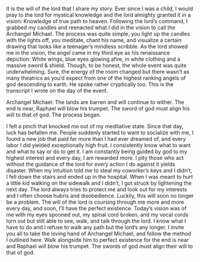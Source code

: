 It is the will of the lord that I share my story. Ever since I was a child, I would pray to the lord for mystical knowledge and the lord almighty granted it in a vision: Knowledge of true path to heaven. Following the lord’s command, I grabbed my candles and reenacted what I did in the vision to call the Archangel Michael. The process was quite simple, you light up the candles with the lights off, you meditate, chant his name, and visualize a certain drawing that looks like a teenager’s mindless scribble. As the lord showed me in the vision, the angel came in my third eye as his renaissance depiction: White wings, blue eyes glowing afire, in white clothing and a massive sword & shield. Though, to be honest, the whole event was quite underwhelming. Sure, the energy of the room changed but there wasn’t as many theatrics as you’d expect from one of the highest ranking angels of god descending to earth. He spoke rather cryptically too. This is the transcript I wrote on the day of the event. 

Archangel Michael: The lands are barren and will continue to wither. The end is near, Raphael will blow his trumpet. The sword of god must align his will to that of god. The process began. 
 
I felt a pinch that knocked me out of my meditative state. Since that day, luck has befallen me. People suddenly started to want to socialize with me, I found a new job that paid far more than I had ever dreamed of, and every labor I did yielded exceptionally high fruit. I consistently know what to want and what to say or do to get it. I am constantly being guided by god to my highest interest and every day, I am rewarded more. I pity those who act without the guidance of the lord for every action I do against it yields disaster. When my intuition told me to steal my coworker’s keys and I didn’t, I fell down the stairs and ended up in the hospital. When I was meant to hurt a little kid walking on the sidewalk and I didn’t, I got struck by lightening the next day. The lord always tries to protect me and look out for my interests and I often choose hubris and disobedience. Luckily, this will soon no longer be a problem. The will of the lord is coursing through me more and more every day, and soon, I’ll have the perfect existence. Today’s vision was of me with my eyes spooned out, my spinal cord broken, and my vocal cords torn out but still able to see, walk, and talk through the lord. I know what I have to do and I refuse to walk any path but the lord’s any longer. I invite you all to take the loving hand of Archangel Michael, and follow the method I outlined here. Walk alongside him to perfect existence for the end is near and Raphael will blow his trumpet. The swords of god must align their will to that of god.